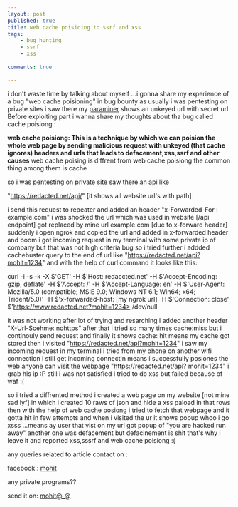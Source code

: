 ```yaml
---
layout: post
published: true
title: web cache poisioing to ssrf and xss
tags:
    - bug hunting
    - ssrf
    - xss
    
comments: true

---
```




i don't waste time by talking about myself ...i gonna share my experience of a bug "web cache poisioning" in bug bounty 
as usually i was pentesting on private sites i saw there my <a href="https://github.com/PortSwigger/param-miner">paraminer</a> shows an unkeyed url
with secret url Before exploiting part i wanna share my thoughts about tha bug called cache poisiong :

**web cache poisiong: This is a technique by which we can poision the whole web page by sending malicious request with unkeyed (that cache ignores) 
headers and urls that leads to defacement,xss,ssrf and other causes** web cache poising is diffrent from web cache poisiong the common thing among
them is cache 

so i was pentesting on private site  saw there an api like 

"https://redacted.net/api/" [it shows all website url's with path]

i send this request to repeater and added an header "x-Forwarded-For : example.com"  i was shocked the url which was used in website [/api endpoint] got replaced by mine
url example.com [due to x-forward header] suddenly i open ngrok and copied the url and added in x-forwarded header and boom  i got incoming request in my terminal with
some private ip of company but that was not high criteria bug so i tried further i addded cachebuster query to the end of url like "https://redacted.net/api?mohit=1234" and 
with the help of curl command it looks like this:

curl -i -s -k -X $'GET' -H $'Host: redaccted.net' -H $'Accept-Encoding: gzip, deflate' -H $'Accept: /' -H 
$'Accept-Language: en' -H $'User-Agent: Mozilla/5.0 (compatible; MSIE 9.0; Windows NT 6.1; Win64; x64; Trident/5.0)' -H 
$'x-forwarded-host: [my ngrok url] -H $'Connection: close' $'https://www.redacted.net?mohit=1234> /dev/null

it was not working after lot of trying and resarching i added another header "X-Url-Scehme: nohttps" after that i tried so many times cache:miss
but i continouly send request and finally it shows cache: hit means my cache got stored then i visited "https://redacted.net/api?mohit=1234" i saw my incoming request in my
terminal i tried from my phone on another wifi connection i still get incoming connectin means i successfully posiones the web anyone can visit the webpage "https://redacted.net/api?
mohit=1234" i grab his ip :P  still i was not satisfied i tried to do xss but failed because of waf :( 

so i tried a diffrented method i created a web page on my website [not mine sad lyf] in which i created 10 raws of json and hide a xss paload in that rows then with the help of
web cache posiong i tried to fetch that webpage and it gotta hit in few attempts and when i visited the ur it shows popup whoo i go xsss ...means ay user that vist on my url got 
popup of "you are hacked run away" another one was defacement but defacinement is shit that's why i leave it and reported xss,sssrf and web cache poisiong :( 

any queries related to article contact on :

facebook : <a href="https://www.facebook.com/mohit20000">mohit</a>

any private programs??

send it on: <a href="mailto:nhibtaungamain@gmail.com">mohit@_@</a>
